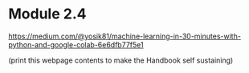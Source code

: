 # Module 2.4


https://medium.com/@yosik81/machine-learning-in-30-minutes-with-python-and-google-colab-6e6dfb77f5e1 

(print this webpage contents to make the Handbook self sustaining)

